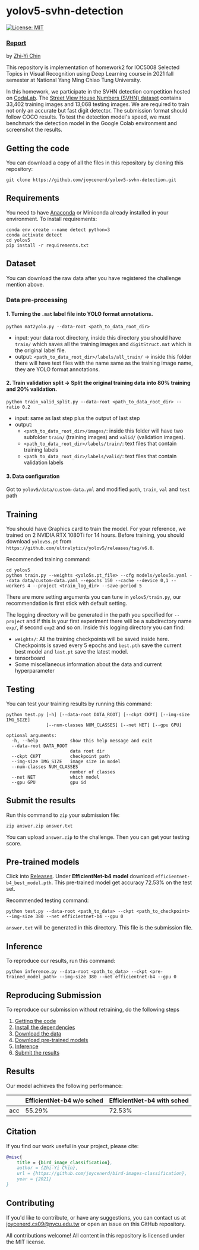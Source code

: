 # yolov5-svhn-detection
[![License: MIT](https://img.shields.io/badge/License-MIT-yellow.svg)](https://opensource.org/licenses/MIT)

### [Report](./REPORT.pdf)

by [Zhi-Yi Chin](https://joycenerd.github.io/)

This repository is implementation of homework2 for IOC5008 Selected Topics in Visual Recognition using Deep Learning course in 2021 fall semester at National Yang Ming Chiao Tung University.

In this homework, we participate in the SVHN detection competition hosted on [CodaLab](https://competitions.codalab.org/competitions/35888?secret_key=7e3231e6-358b-4f06-a528-0e3c8f9e328e). The [Street View House Numbers (SVHN) dataset](http://ufldl.stanford.edu/housenumbers/) contains 33,402 training images and 13,068 testing images. We are required to train not only an accurate but fast digit detector. The submission format should follow COCO results. To test the detection model's speed, we must benchmark the detection model in the Google Colab environment and screenshot the results.

## Getting the code

You can download a copy of all the files in this repository by cloning this repository:

```
git clone https://github.com/joycenerd/yolov5-svhn-detection.git
```

## Requirements

You need to have [Anaconda](https://www.anaconda.com/) or Miniconda already installed in your environment. To install requirements:
```
conda env create --name detect python=3
conda activate detect
cd yolov5
pip install -r requirements.txt
```

## Dataset

You can download the raw data after you have registered the challenge mention above. 

### Data pre-processing

#### 1. Turning the `.mat` label file into YOLO format annotations.

```
python mat2yolo.py --data-root <path_to_data_root_dir>
```
* input: your data root directory, inside this directory you should have `train/` which saves all the training images and `digitStruct.mat` which is the original label file. 
* output: `<path_to_data_root_dir>/labels/all_train/` -> inside this folder there will have text files with the name same as the training image name, they are YOLO format annotations.

#### 2. Train validation split -> Split the original training data into 80% training and 20% validation.
```
python train_valid_split.py --data-root <path_to_data_root_dir> --ratio 0.2
```
* input: same as last step plus the output of last step
* output: 
    * `<path_to_data_root_dir>/images/`: inside this folder will have two subfolder `train/` (training images) and `valid/` (validation images).
    * `<path_to_data_root_dir>/labels/train/`: text files that contain training labels 
    * `<path_to_data_root_dir>/labels/valid/`: text files that contain validation labels

#### 3. Data configuration

Got to `yolov5/data/custom-data.yml` and modified `path`, `train`, `val` and `test` path


## Training

You should have Graphics card to train the model. For your reference, we trained on 2 NVIDIA RTX 1080Ti for 14 hours. Before training, you should download `yolov5s.pt` from `https://github.com/ultralytics/yolov5/releases/tag/v6.0`.

Recommended training command:
```
cd yolov5
python train.py --weights <yolo5s.pt_file> --cfg models/yolov5s.yaml --data data/custom-data.yaml --epochs 150 --cache --device 0,1 --workers 4 --project <train_log_dir> --save-period 5
```
There are more setting arguments you can tune in `yolov5/train.py`, our recommendation is first stick with default setting.

The logging directory will be generated in the path you specified for `--project` and if this is your first experiment there will be a subdirectory name `exp/`, if second `exp2` and so on. Inside this logging directory you can find:
* `weights/`: All the training checkpoints will be saved inside here. Checkpoints is saved every 5 epochs and `best.pth` save the current best model and `last.pt` save the latest model.
* tensorboard
* Some miscellaneous information about the data and current hyperparameter

## Testing
You can test your training results by running this command:
```
python test.py [-h] [--data-root DATA_ROOT] [--ckpt CKPT] [--img-size IMG_SIZE]
               [--num-classes NUM_CLASSES] [--net NET] [--gpu GPU]

optional arguments:
  -h, --help            show this help message and exit
  --data-root DATA_ROOT
                        data root dir
  --ckpt CKPT           checkpoint path
  --img-size IMG_SIZE   image size in model
  --num-classes NUM_CLASSES
                        number of classes
  --net NET             which model
  --gpu GPU             gpu id
```

## Submit the results
Run this command to `zip` your submission file:
```
zip answer.zip answer.txt
```
You can upload `answer.zip` to the challenge. Then you can get your testing score.

## Pre-trained models

Click into [Releases](https://github.com/joycenerd/bird-images-classification/releases). Under **EfficientNet-b4 model** download `efficientnet-b4_best_model.pth`. This pre-trained model get accuracy 72.53% on the test set.

Recommended testing command:
```
python test.py --data-root <path_to_data> --ckpt <path_to_checkpoint> --img-size 380 --net efficientnet-b4 --gpu 0
```

`answer.txt` will be generated in this directory. This file is the submission file.

## Inference
To reproduce our results, run this command:
```
python inference.py --data-root <path_to_data> --ckpt <pre-trained_model_path> --img-size 380 --net efficientnet-b4 --gpu 0
```

## Reproducing Submission

To reproduce our submission without retraining, do the following steps

1. [Getting the code](#getting-the-code)
2. [Install the dependencies](#requirements)
2. [Download the data](#dataset)
4. [Download pre-trained models](#pre-trained-models)
3. [Inference](#inference)
4. [Submit the results](#submit-the-results)

## Results

Our model achieves the following performance:

|     | EfficientNet-b4 w/o sched | EfficientNet-b4 with sched |
|-----|---------------------------|----------------------------|
| acc | 55.29%                    | 72.53%                     |

## Citation
If you find our work useful in your project, please cite:

```bibtex
@misc{
    title = {bird_image_classification},
    author = {Zhi-Yi Chin},
    url = {https://github.com/joycenerd/bird-images-classification},
    year = {2021}
}
```

## Contributing

If you'd like to contribute, or have any suggestions, you can contact us at [joycenerd.cs09@nycu.edu.tw](mailto:joycenerd.cs09@nycu.edu.tw) or open an issue on this GitHub repository.

All contributions welcome! All content in this repository is licensed under the MIT license.